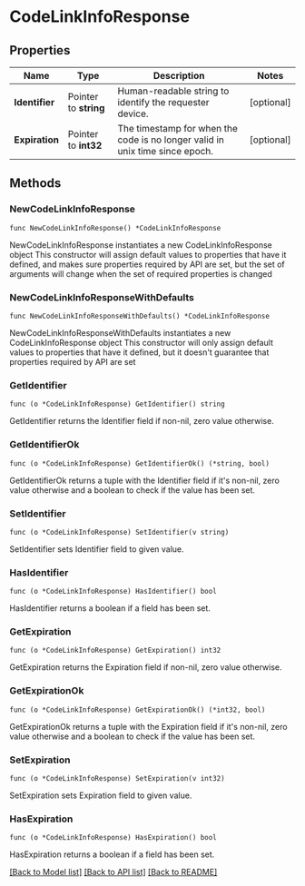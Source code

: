 # CodeLinkInfoResponse

## Properties

Name | Type | Description | Notes
------------ | ------------- | ------------- | -------------
**Identifier** | Pointer to **string** | Human-readable string to identify the requester device. | [optional] 
**Expiration** | Pointer to **int32** | The timestamp for when the code is no longer valid in unix time since epoch. | [optional] 

## Methods

### NewCodeLinkInfoResponse

`func NewCodeLinkInfoResponse() *CodeLinkInfoResponse`

NewCodeLinkInfoResponse instantiates a new CodeLinkInfoResponse object
This constructor will assign default values to properties that have it defined,
and makes sure properties required by API are set, but the set of arguments
will change when the set of required properties is changed

### NewCodeLinkInfoResponseWithDefaults

`func NewCodeLinkInfoResponseWithDefaults() *CodeLinkInfoResponse`

NewCodeLinkInfoResponseWithDefaults instantiates a new CodeLinkInfoResponse object
This constructor will only assign default values to properties that have it defined,
but it doesn't guarantee that properties required by API are set

### GetIdentifier

`func (o *CodeLinkInfoResponse) GetIdentifier() string`

GetIdentifier returns the Identifier field if non-nil, zero value otherwise.

### GetIdentifierOk

`func (o *CodeLinkInfoResponse) GetIdentifierOk() (*string, bool)`

GetIdentifierOk returns a tuple with the Identifier field if it's non-nil, zero value otherwise
and a boolean to check if the value has been set.

### SetIdentifier

`func (o *CodeLinkInfoResponse) SetIdentifier(v string)`

SetIdentifier sets Identifier field to given value.

### HasIdentifier

`func (o *CodeLinkInfoResponse) HasIdentifier() bool`

HasIdentifier returns a boolean if a field has been set.

### GetExpiration

`func (o *CodeLinkInfoResponse) GetExpiration() int32`

GetExpiration returns the Expiration field if non-nil, zero value otherwise.

### GetExpirationOk

`func (o *CodeLinkInfoResponse) GetExpirationOk() (*int32, bool)`

GetExpirationOk returns a tuple with the Expiration field if it's non-nil, zero value otherwise
and a boolean to check if the value has been set.

### SetExpiration

`func (o *CodeLinkInfoResponse) SetExpiration(v int32)`

SetExpiration sets Expiration field to given value.

### HasExpiration

`func (o *CodeLinkInfoResponse) HasExpiration() bool`

HasExpiration returns a boolean if a field has been set.


[[Back to Model list]](../README.md#documentation-for-models) [[Back to API list]](../README.md#documentation-for-api-endpoints) [[Back to README]](../README.md)


